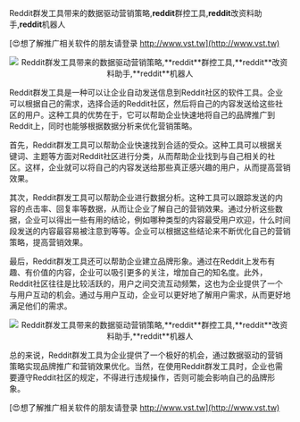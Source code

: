 Reddit群发工具带来的数据驱动营销策略,**reddit**群控工具,**reddit**改资料助手,**reddit**机器人

[😍想了解推广相关软件的朋友请登录 http://www.vst.tw](http://www.vst.tw)

 <center><img src="https://vst.tw/MP4/tuiguang/png/7.png" alt="Reddit群发工具带来的数据驱动营销策略,**reddit**群控工具,**reddit**改资料助手,**reddit**机器人"></center>

Reddit群发工具是一种可以让企业自动发送信息到Reddit社区的软件工具。企业可以根据自己的需求，选择合适的Reddit社区，然后将自己的内容发送给这些社区的用户。这种工具的优势在于，它可以帮助企业快速地将自己的品牌推广到Reddit上，同时也能够根据数据分析来优化营销策略。

首先，Reddit群发工具可以帮助企业快速找到合适的受众。这种工具可以根据关键词、主题等方面对Reddit社区进行分类，从而帮助企业找到与自己相关的社区。这样，企业就可以将自己的内容发送给那些真正感兴趣的用户，从而提高营销效果。

其次，Reddit群发工具可以帮助企业进行数据分析。这种工具可以跟踪发送的内容的点击率、回复率等数据，从而让企业了解自己的营销效果。通过分析这些数据，企业可以得出一些有用的结论，例如哪种类型的内容最受用户欢迎，什么时间段发送的内容最容易被注意到等等。企业可以根据这些结论来不断优化自己的营销策略，提高营销效果。

最后，Reddit群发工具还可以帮助企业建立品牌形象。通过在Reddit上发布有趣、有价值的内容，企业可以吸引更多的关注，增加自己的知名度。此外，Reddit社区往往是比较活跃的，用户之间交流互动频繁，这也为企业提供了一个与用户互动的机会。通过与用户互动，企业可以更好地了解用户需求，从而更好地满足他们的需求。

 <center><img src="https://vst.tw/MP4/tuiguang/png/1.png" alt="Reddit群发工具带来的数据驱动营销策略,**reddit**群控工具,**reddit**改资料助手,**reddit**机器人"></center>

总的来说，Reddit群发工具为企业提供了一个极好的机会，通过数据驱动的营销策略实现品牌推广和营销效果优化。当然，在使用Reddit群发工具时，企业也需要遵守Reddit社区的规定，不得进行违规操作，否则可能会影响自己的品牌形象。

[😍想了解推广相关软件的朋友请登录 http://www.vst.tw](http://www.vst.tw)



